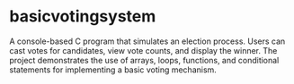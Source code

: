 # basicvotingsystem
A console-based C program that simulates an election process. Users can cast votes for candidates, view vote counts, and display the winner. The project demonstrates the use of arrays, loops, functions, and conditional statements for implementing a basic voting mechanism.
